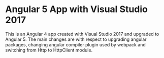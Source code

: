 # Angular 5 App with Visual Studio 2017
This is an Angular 4 app created with Visual Studio 2017 and upgraded to Angular 5. The main changes are with respect to upgrading angular packages, changing angular compiler plugin used by webpack and switching from Http to HttpClient module.
